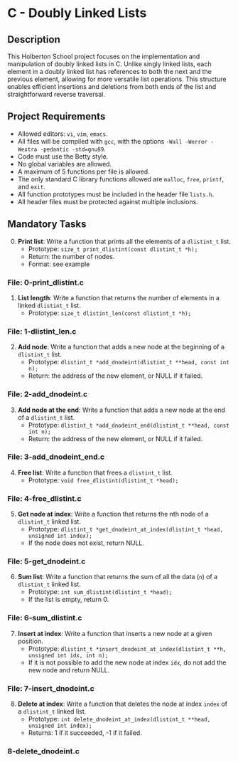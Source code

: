 # C - Doubly Linked Lists

## Description

This Holberton School project focuses on the implementation and manipulation of doubly linked lists in C.
Unlike singly linked lists, each element in a doubly linked list has references to both the next and the previous element,
allowing for more versatile list operations. This structure enables efficient insertions and deletions from both ends
of the list and straightforward reverse traversal.

## Project Requirements

- Allowed editors: `vi`, `vim`, `emacs`.
- All files will be compiled with `gcc`, with the options `-Wall -Werror -Wextra -pedantic -std=gnu89`.
- Code must use the Betty style.
- No global variables are allowed.
- A maximum of 5 functions per file is allowed.
- The only standard C library functions allowed are `malloc`, `free`, `printf`, and `exit`.
- All function prototypes must be included in the header file `lists.h`.
- All header files must be protected against multiple inclusions.

## Mandatory Tasks

0. **Print list**: Write a function that prints all the elements of a `dlistint_t` list.
    - Prototype: `size_t print_dlistint(const dlistint_t *h);`
    - Return: the number of nodes.
    - Format: see example

### File: 0-print_dlistint.c

1. **List length**: Write a function that returns the number of elements in a linked `dlistint_t` list.
    - Prototype: `size_t dlistint_len(const dlistint_t *h);`

### File: 1-dlistint_len.c

2. **Add node**: Write a function that adds a new node at the beginning of a `dlistint_t` list.
    - Prototype: `dlistint_t *add_dnodeint(dlistint_t **head, const int n);`
    - Return: the address of the new element, or NULL if it failed.

### File: 2-add_dnodeint.c

3. **Add node at the end**: Write a function that adds a new node at the end of a `dlistint_t` list.
    - Prototype: `dlistint_t *add_dnodeint_end(dlistint_t **head, const int n);`
    - Return: the address of the new element, or NULL if it failed.

### File: 3-add_dnodeint_end.c

4. **Free list**: Write a function that frees a `dlistint_t` list.
    - Prototype: `void free_dlistint(dlistint_t *head);`

### File: 4-free_dlistint.c

5. **Get node at index**: Write a function that returns the nth node of a `dlistint_t` linked list.
    - Prototype: `dlistint_t *get_dnodeint_at_index(dlistint_t *head, unsigned int index);`
    - If the node does not exist, return NULL.

### File: 5-get_dnodeint.c

6. **Sum list**: Write a function that returns the sum of all the data (`n`) of a `dlistint_t` linked list.
    - Prototype: `int sum_dlistint(dlistint_t *head);`
    - If the list is empty, return 0.

### File: 6-sum_dlistint.c

7. **Insert at index**: Write a function that inserts a new node at a given position.
    - Prototype: `dlistint_t *insert_dnodeint_at_index(dlistint_t **h, unsigned int idx, int n);`
    - If it is not possible to add the new node at index `idx`, do not add the new node and return NULL.

### File: 7-insert_dnodeint.c

8. **Delete at index**: Write a function that deletes the node at index `index` of a `dlistint_t` linked list.
    - Prototype: `int delete_dnodeint_at_index(dlistint_t **head, unsigned int index);`
    - Returns: 1 if it succeeded, -1 if it failed.

### 8-delete_dnodeint.c


